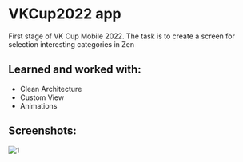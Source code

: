 VKCup2022 app
==========================

First stage of VK Cup Mobile 2022. 
The task is to create a screen for selection interesting categories in Zen

Learned and worked with:
--------------------
* Clean Architecture
* Custom View
* Animations

Screenshots:
--------------------
![1](https://user-images.githubusercontent.com/55058143/208988352-b7042391-8ed5-4c08-8f08-fad2be9f5dca.gif)

